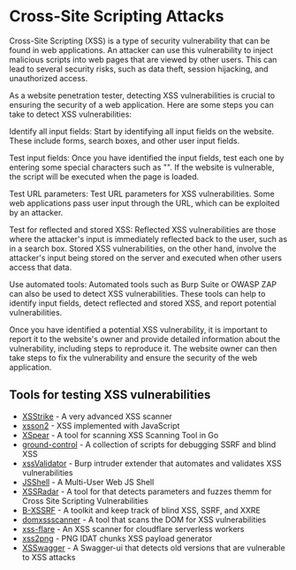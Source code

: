 # Cross-Site Scripting Attacks

Cross-Site Scripting (XSS) is a type of security vulnerability that can be found in web applications. An attacker can use this vulnerability to inject malicious scripts into web pages that are viewed by other users. This can lead to several security risks, such as data theft, session hijacking, and unauthorized access.

As a website penetration tester, detecting XSS vulnerabilities is crucial to ensuring the security of a web application. Here are some steps you can take to detect XSS vulnerabilities:

Identify all input fields: Start by identifying all input fields on the website. These include forms, search boxes, and other user input fields.

Test input fields: Once you have identified the input fields, test each one by entering some special characters such as "<script>alert('XSS');</script>". If the website is vulnerable, the script will be executed when the page is loaded.

Test URL parameters: Test URL parameters for XSS vulnerabilities. Some web applications pass user input through the URL, which can be exploited by an attacker.

Test for reflected and stored XSS: Reflected XSS vulnerabilities are those where the attacker's input is immediately reflected back to the user, such as in a search box. Stored XSS vulnerabilities, on the other hand, involve the attacker's input being stored on the server and executed when other users access that data.

Use automated tools: Automated tools such as Burp Suite or OWASP ZAP can also be used to detect XSS vulnerabilities. These tools can help to identify input fields, detect reflected and stored XSS, and report potential vulnerabilities.

Once you have identified a potential XSS vulnerability, it is important to report it to the website's owner and provide detailed information about the vulnerability, including steps to reproduce it. The website owner can then take steps to fix the vulnerability and ensure the security of the web application.

## Tools for testing XSS vulnerabilities
* [XSStrike](https://github.com/s0md3v/XSStrike) - A very advanced XSS scanner
* [xsson2](https://github.com/evilcos/xssor2) - XSS implemented with JavaScript
* [XSpear](https://github.com/hahwul/XSpear) - A tool for scanning XSS Scanning Tool in Go
* [ground-control](https://github.com/jobertabma/ground-control) - A collection of scripts for debugging SSRF and blind XSS
* [xssValidator](https://github.com/nVisium/xssValidator) - Burp intruder extender that automates and validates XSS vulnerabilities
* [JSShell](https://github.com/Den1al/JSShell) - A Multi-User Web JS Shell
* [XSSRadar](https://github.com/bugbountyforum/XSS-Radar) - A tool for that detects parameters and fuzzes themm for Cross Site Scripting Vulnerabilities
* [B-XSSRF](https://github.com/SpiderMate/B-XSSRF) - A toolkit and keep track of blind XSS, SSRF, and XXRE
* [domxssscanner](https://github.com/yaph/domxssscanner) - A tool that scans the DOM for XSS vulnerabilities
* [xss-flare](https://github.com/EgeBalci/xss-flare) - An XSS scanner for cloudflare serverless workers
* [xss2png](https://github.com/vavkamil/xss2png) - PNG IDAT chunks XSS payload generator
* [XSSwagger](https://github.com/vavkamil/XSSwagger) - A Swagger-ui that detects old versions that are vulnerable to XSS attacks


